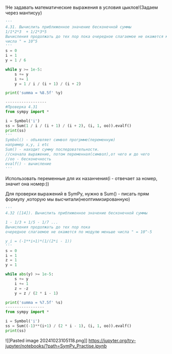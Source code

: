 !Не задавать математические выражения в условия цыклов!(Задаем через мантисуу)

```python
'''
4.31. Вычислить приближенное значение бесконечной суммы
1/1*2*3  + 1/2*3*5
Вычисления продолжать до тех пор пока очередное слагаемое не окажется меньше
числа " = 10^5
'''
s = 0
i = 1
y = 1 / 6

while y >= 1e-5:
    s += y
    i += 1
    y = 1 / i / (i + 1) / (i + 2)

print('summa = %8.5f' %y)

------------------
#Проверка 4.31
from sympy import *

i = Symbol('i')
ss = Sum(1 / i / (i + 1) / (i + 2), (i, 1, oo)).evalf()
print(ss)
'''
Symbol() - объявляет символ прогрмме(переменную)
например x,y, i etc
Sum() - находит сумму последовательности.
//сначала выражение, потом переменная(символ),от чего и до чего
//oo - бесконечность
evalf() - вычисление
'''
```
Использовать переменные для их назанчения(i -  отвечает за номер, значит она номер:))

Для проверки выражений в SymPy, нужно в Sum() - писать прям формулу ,которую мы высчитали(неоптимизированную)
```Python
'''
4.32 ([14]). Вычислить приближенное значение бесконечной суммы

1 - 1/3 + 1/5 - 1/7 ...
Вычисления продолжать до тех пор пока 
очередное слагаемое не окажется по модулю меньше числа " = 10^-5

y_i = (-1**i+1)*(1/(2*i - 1)) 
'''
s = 0
i = 1
z = 1
y = 1

while abs(y) >= 1e-5:
    s += y
    i += 1
    z = -z
    y = z / (2 * i - 1)

print('summa = %7.5f' %s)
-----------------
from sympy import *

i = Symbol('i')
ss = Sum((-1)**(i+1) / (2 * i - 1), (i, 1, oo)).evalf()
print(ss)
```
![[Pasted image 20241023105118.png]]
https://jupyter.org/try-jupyter/notebooks/?path=SymPy_Practise.ipynb